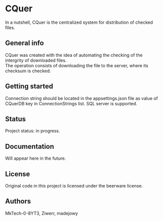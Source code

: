 # CQuer
In a nutshell, CQuer is the centralized system for distribution of checked files.

## General info
CQuer was created with the idea of ​​automating the checking of the intergrity of downloaded files.  
The operation consists of downloading the file to the server, where its checksum is checked.

## Getting started
Connection string should be located in the appsettings.json file as value of CQuerDB key in ConnectionStrings list.
SQL server is supported.

## Status
Project status: in progress.

## Documentation
Will appear here in the future.

## License
Original code in this project is licensed under the beerware license.

## Authors
MkTech-0-8YT3, Ziwerr, madejowy